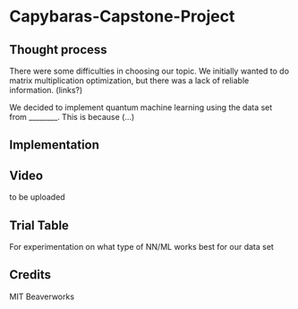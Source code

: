 # Capybaras-Capstone-Project

## Thought process
There were some difficulties in choosing our topic. We initially wanted to do matrix multiplication optimization, but there was a lack of reliable information. (links?) 

We decided to implement quantum machine learning using the data set from ________. This is because (...) 

## Implementation

## Video
to be uploaded

## Trial Table
For experimentation on what type of NN/ML works best for our data set

## Credits
MIT Beaverworks